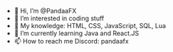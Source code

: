 - 👋 Hi, I’m @PandaaFX
- 👀 I’m interested in coding stuff
- 🐼 My knowledge: HTML, CSS, JavaScript, SQL, Lua
- 🌱 I’m currently learning Java and React.JS
- 📫 How to reach me Discord: pandaafx
